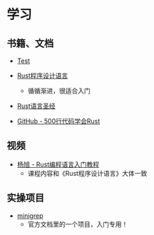 # 学习

## 书籍、文档
- <a href="https://www.baidu.com" target="_blank">Test</a>

- [Rust程序设计语言](https://www.rustwiki.org.cn/zh-CN/book/title-page.html)
  - 循循渐进，很适合入门
- [Rust语言圣经](https://course.rs/about-book.html)
- [GitHub - 500行代码学会Rust](https://github.com/cuppar/rtd?tab=readme-ov-file) 


## 视频
- [杨旭 - Rust编程语言入门教程](https://www.bilibili.com/video/BV1hp4y1k7SV/)
  - 课程内容和《Rust程序设计语言》大体一致

## 实操项目
- [minigrep](https://github.com/rust-lang/book/tree/d94e03a18a2590ed3f1c67b859cb11528d2a2d5c/listings/ch12-an-io-project/listing-12-12)
  - 官方文档里的一个项目，入门专用！ 